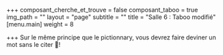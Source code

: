 +++
composant_cherche_et_trouve = false
composant_taboo = true
img_path = ""
layout = "page"
subtitle = ""
title = "Salle 6 : Taboo modifié"
[menu.main]
weight = 8

+++
Sur le même principe que le pictionnary, vous devrez faire deviner un mot sans le citer 🤫!